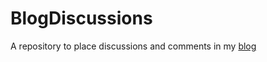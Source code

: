 # BlogDiscussions

A repository to place discussions and comments in my [blog](https://blog.rhx0820.xyz)
